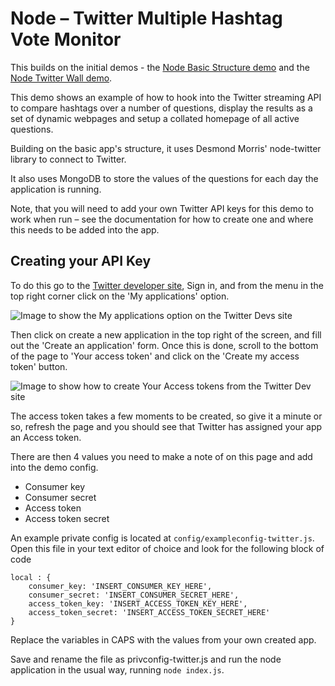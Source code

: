 Node – Twitter Multiple Hashtag Vote Monitor
===============================

This builds on the initial demos - the [Node Basic Structure demo](https://github.com/tmwagency/node-basic-setup) and the [Node Twitter Wall demo](https://github.com/tmwagency/node-twitter-wall).

This demo shows an example of how to hook into the Twitter streaming API to compare hashtags over a number of questions, display the results as a set of dynamic webpages and setup a collated homepage of all active questions.

Building on the basic app's structure, it uses Desmond Morris' node-twitter library to connect to Twitter.

It also uses MongoDB to store the values of the questions for each day the application is running.

Note, that you will need to add your own Twitter API keys for this demo to work when run – see the documentation for how to create one and where this needs to be added into the app.

## Creating your API Key

To do this go to the [Twitter developer site](https://dev.twitter.com/), Sign in, and from the menu in the top right corner click on the 'My applications' option.

<img src="http://i.imgur.com/qPwQdoi.jpg" alt="Image to show the My applications option on the Twitter Devs site" />

Then click on create a new application in the top right of the screen, and fill out the 'Create an application' form.  Once this is done, scroll to the bottom of the page to 'Your access token' and click on the 'Create my access token' button.

<img src="http://i.imgur.com/uyAiZ86.jpg" alt="Image to show how to create Your Access tokens from the Twitter Dev site" />

The access token takes a few moments to be created, so give it a minute or so, refresh the page and you should see that Twitter has assigned your app an Access token.

There are then 4 values you need to make a note of on this page and add into the demo config.

- Consumer key
- Consumer secret
- Access token
- Access token secret

An example private config is located at `config/exampleconfig-twitter.js`.  Open this file in your text editor of choice and look for the following block of code

	local : {
		consumer_key: 'INSERT_CONSUMER_KEY_HERE',
		consumer_secret: 'INSERT_CONSUMER_SECRET_HERE',
		access_token_key: 'INSERT_ACCESS_TOKEN_KEY_HERE',
		access_token_secret: 'INSERT_ACCESS_TOKEN_SECRET_HERE'
	}

Replace the variables in CAPS with the values from your own created app.

Save and rename the file as privconfig-twitter.js and run the node application in the usual way, running `node index.js`.